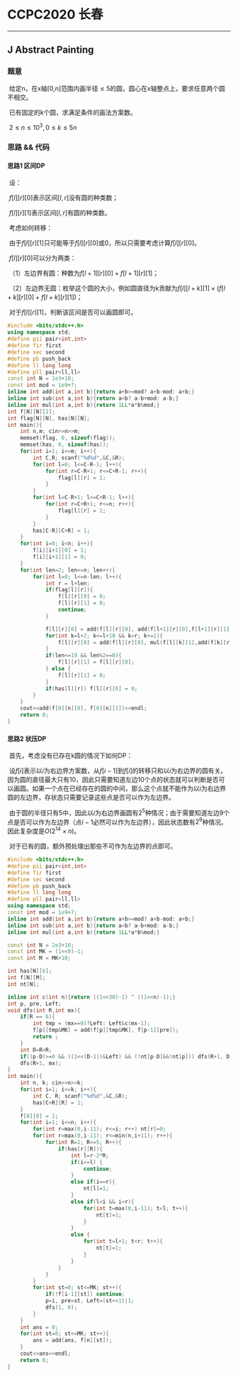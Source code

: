 # CCPC2020 长春

----

## J Abstract Painting

### 题意

​	给定n，在x轴[0,n]范围内画半径$\le 5$的圆，圆心在x轴整点上，要求任意两个圆不相交。

​	已有固定的k个圆，求满足条件的画法方案数。

​	$2\le n\le 10^3, 0\le k\le 5n$

### 思路 && 代码

#### 思路1 区间DP

​	设：

​		$f[l][r][0]$表示区间$[l,r]$没有圆的种类数；

​		$f[l][r][1]$表示区间$[l,r]$有圆的种类数。

​	考虑如何转移：

​		由于$f[l][r][1]$只可能等于$f[l][r][0]$或0，所以只需要考虑计算$f[l][r][0]$。

​		$f[l][r][0]$可以分为两类：

​			（1）左边界有圆：种数为$f[l+1][r][0]+f[l+1][r][1]$；

​			（2）左边界无圆：枚举这个圆的大小，例如圆直径为k贡献为$f[l][l+k][1]\times (f[l+k][r][0]+f[l+k][r][1])$；

​		对于$f[l][r][1]$，判断该区间是否可以画圆即可。

```c++
#include <bits/stdc++.h>
using namespace std;
#define pii pair<int,int>
#define fir first
#define sec second
#define pb push_back
#define ll long long
#define pll pair<ll,ll>
const int N = 1e3+10;
const int mod = 1e9+7;
inline int add(int a,int b){return a+b>=mod? a+b-mod: a+b;}
inline int sub(int a,int b){return a<b? a-b+mod: a-b;}
inline int mul(int a,int b){return 1LL*a*b%mod;}
int f[N][N][2];
int flag[N][N], has[N][N];
int main(){
    int n,m; cin>>n>>m;
    memset(flag, 0, sizeof(flag));
    memset(has, 0, sizeof(has));
    for(int i=1; i<=m; i++){
        int C,R; scanf("%d%d",&C,&R);
        for(int l=0; l<=C-R-1; l++){
            for(int r=C-R+1; r<=C+R-1; r++){
                flag[l][r] = 1;
            }
        }
        for(int l=C-R+1; l<=C+R-1; l++){
            for(int r=C+R+1; r<=n; r++){
                flag[l][r] = 1;
            }
        }
        has[C-R][C+R] = 1;
    }
    for(int i=0; i<n; i++){
        f[i][i+1][0] = 1;
        f[i][i+1][1] = 0;
    }
    for(int len=2; len<=n; len++){
        for(int l=0; l<=n-len; l++){
            int r = l+len;
            if(flag[l][r]){
                f[l][r][0] = 0;
                f[l][r][1] = 0;
                continue;
            }

            f[l][r][0] = add(f[l][r][0], add(f[l+1][r][0],f[l+1][r][1]));
            for(int k=l+2; k<=l+10 && k<r; k+=2){
                f[l][r][0] = add(f[l][r][0], mul(f[l][k][1],add(f[k][r][0],f[k][r][1])));
            }
            if(len<=10 && len%2==0){
                f[l][r][1] = f[l][r][0];
            } else {
                f[l][r][1] = 0;
            }
            if(has[l][r]) f[l][r][0] = 0;
        }
    }
    cout<<add(f[0][n][0], f[0][n][1])<<endl;
  	return 0;
}
```

#### 思路2 状压DP

​	首先，考虑没有已存在k圆的情况下如何DP：

​		设$f[i]$表示以$i$为右边界方案数，从$f[i-1]$到$f[i]$的转移只和以$i$为右边界的圆有关。因为圆的直径最大只有$10$，因此只需要知道左边10个点的状态就可以判断是否可以画圆。如果一个点在已经存在的圆的中间，那么这个点就不能作为以i为右边界圆的左边界，存状态只需要记录这些点是否可以作为左边界。

​		由于圆的半径只有5中，因此以$i$为右边界画圆有$2^5$种情况；由于需要知道左边9个点是否可以作为左边界（点$i-1$必然可以作为左边界），因此状态数有$2^9$种情况。因此复杂度是$O(2^{14}\times n)$。

​	对于已有的圆，额外预处理出那些不可作为左边界的点即可。

```c++
#include <bits/stdc++.h>
#define pii pair<int,int>
#define fir first
#define sec second
#define pb push_back
#define ll long long
#define pll pair<ll,ll>
using namespace std;
const int mod = 1e9+7;
inline int add(int a,int b){return a+b>=mod? a+b-mod: a+b;}
inline int sub(int a,int b){return a<b? a-b+mod: a-b;}
inline int mul(int a,int b){return 1LL*a*b%mod;}

const int N = 2e3+10;
const int MK = (1<<9)-1;
const int M = MK+10;

int has[N][6];
int f[N][M];
int nt[N];

inline int c(int n){return ((1<<30)-1) ^ ((1<<n)-1);}
int p, pre, Left;
void dfs(int R,int mx){
    if(R == 6){
        int tmp = (mx==0)?Left: Left&c(mx-1);
        f[p][tmp&MK] = add(f[p][tmp&MK], f[p-1][pre]);
        return ;
    }
    int D=R+R;
    if((p-D)>=0 && ((1<<(D-1))&Left) && (!nt[p-D]&&!nt[p])) dfs(R+1, D);
    dfs(R+1, mx);
}
int main(){
    int n, k; cin>>n>>k;
    for(int i=1; i<=k; i++){
        int C, R; scanf("%d%d",&C,&R);
        has[C+R][R] = 1;
    }
    f[0][0] = 1;
    for(int i=1; i<=n; i++){
        for(int r=max(0,i-11); r<=i; r++) nt[r]=0;
        for(int r=max(0,i-11); r<=min(n,i+11); r++){
            for(int R=1; R<=5; R++){
                if(has[r][R]){
                    int l=r-2*R;
                    if(i<=l) {
                        continue;
                    }
                    else if(i==r){
                        nt[l]=1;
                    }
                    else if(l<i && i<r){
                        for(int t=max(0,i-11); t<l; t++){
                            nt[t]=1;
                        }
                    }
                    else {
                        for(int t=l+1; t<r; t++){
                            nt[t]=1;
                        }
                    }
                }
            }
        }
        for(int st=0; st<=MK; st++){
            if(!f[i-1][st]) continue;
            p=i, pre=st, Left=(st<<1)|1;
            dfs(1, 0);
        }
    }
    int ans = 0;
    for(int st=0; st<=MK; st++){
        ans = add(ans, f[n][st]);
    }
    cout<<ans<<endl;
    return 0;
}
```

​		

​	